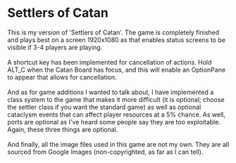 <h1>Settlers of Catan</h1>
This is my version of 'Settlers of Catan'. The game is completely finished and plays best on a screen 1920x1080 as that enables status screens to be visible if 3-4 players are playing.
<br><br>A shortcut key has been implemented for cancellation of actions. Hold ALT_C when the Catan Board has focus, and this will enable an OptionPane to appear that allows for cancellation.
<br><br>And as for game additions I wanted to talk about, I have implemented a class system to the game that makes it more difficult (it is optional; choose the settler class if you want the standard game) as well as optional cataclysm events that can affect player resources at a 5% chance. As well, ports are optional as I've heard some people say they are too exploitable. Again, these three things are optional.
<br><br>And finally, all the image files used in this game are not my own. They are all sourced from Google Images (non-copyrighted, as far as I can tell).
